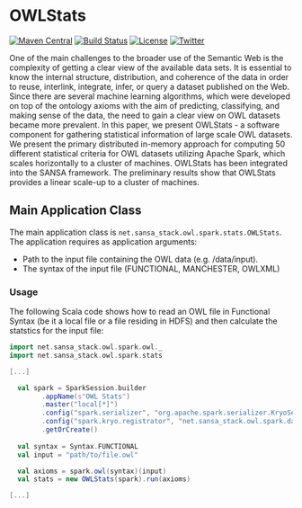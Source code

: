 # OWLStats
[![Maven Central](https://maven-badges.herokuapp.com/maven-central/net.sansa-stack/sansa-owl-parent_2.11/badge.svg)](https://maven-badges.herokuapp.com/maven-central/net.sansa-stack/sansa-owl-parent_2.11)
[![Build Status](https://ci.aksw.org/jenkins/job/SANSA%20OWL%20Layer/job/develop/badge/icon)](https://ci.aksw.org/jenkins/job/SANSA%20OWL%20Layer/job/develop/)
[![License](https://img.shields.io/badge/License-Apache%202.0-blue.svg)](https://opensource.org/licenses/Apache-2.0)
[![Twitter](https://img.shields.io/twitter/follow/SANSA_Stack.svg?style=social)](https://twitter.com/SANSA_Stack)

One of the main challenges to the broader use of the Semantic Web is the complexity of getting a clear view of the available data sets. It is essential to know the internal structure, distribution, and coherence of the data in order to reuse, interlink, integrate, infer, or query a dataset published on the Web.
Since there are several machine learning algorithms, which were developed on top of the ontology axioms with the aim of predicting, classifying, and making sense of the data, the need to gain a clear view on OWL datasets became more prevalent. In this paper, we present OWLStats - a software component for gathering statistical information of large scale OWL datasets.
We present the primary distributed in-memory approach for computing 50 different statistical criteria for OWL datasets utilizing Apache Spark, which scales horizontally to a cluster of machines. OWLStats has been integrated into the SANSA framework. The preliminary results show that OWLStats provides a linear scale-up to a cluster of machines. 

## Main Application Class

The main application class is `net.sansa_stack.owl.spark.stats.OWLStats`. The application requires as application arguments:

- Path to the input file containing the OWL data (e.g. /data/input).
- The syntax of the input file (FUNCTIONAL, MANCHESTER, OWLXML) 

### Usage

The following Scala code shows how to read an OWL file in Functional Syntax (be it a local file or a file residing in HDFS) and then calculate the statstics for the input file:

```scala
import net.sansa_stack.owl.spark.owl._
import net.sansa_stack.owl.spark.stats

[...]

  val spark = SparkSession.builder
        .appName(s"OWL Stats")
        .master("local[*]")
        .config("spark.serializer", "org.apache.spark.serializer.KryoSerializer")
        .config("spark.kryo.registrator", "net.sansa_stack.owl.spark.dataset.UnmodifiableCollectionKryoRegistrator")
        .getOrCreate()
      
  val syntax = Syntax.FUNCTIONAL
  val input = "path/to/file.owl"

  val axioms = spark.owl(syntax)(input)
  val stats = new OWLStats(spark).run(axioms)

[...]
```

